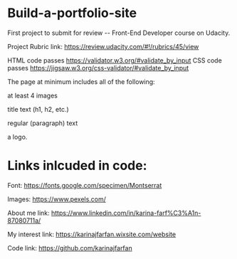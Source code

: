# Build-a-portfolio-site 

First project to submit for review -- Front-End Developer course on Udacity. 


Project Rubric link: https://review.udacity.com/#!/rubrics/45/view

HTML code passes https://validator.w3.org/#validate_by_input
CSS code passes https://jigsaw.w3.org/css-validator/#validate_by_input

The page at minimum includes all of the following:

at least 4 images

title text (h1, h2, etc.)

regular (paragraph) text

a logo.

# Links inlcuded in code:
Font: https://fonts.google.com/specimen/Montserrat

Images: https://www.pexels.com/


About me link: https://www.linkedin.com/in/karina-farf%C3%A1n-87080711a/

My interest link: https://karinajfarfan.wixsite.com/website

Code link: https://github.com/karinajfarfan



 
